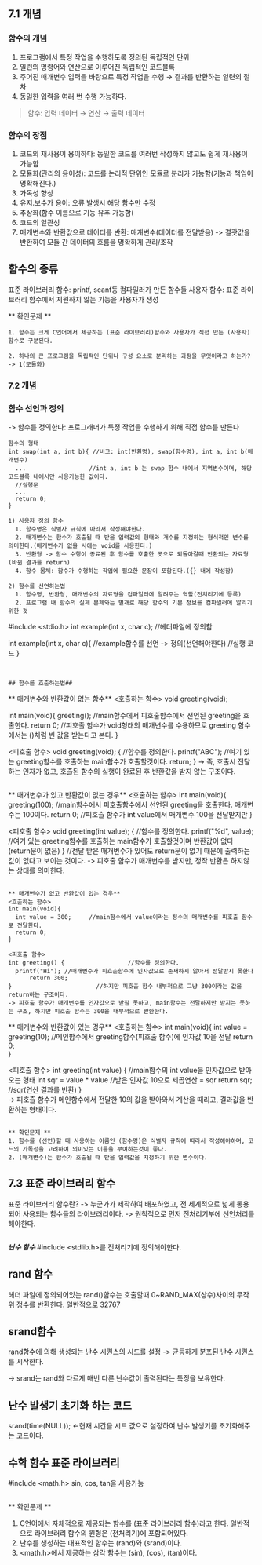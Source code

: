 ## 7.1 개념

### 함수의 개념

1. 프로그램에서 특정 작업을 수행하도록 정의된 독립적인 단위  
2. 일련의 명령어와 연산으로 이루어진 독립적인 코드블록  
3. 주어진 매개변수 입력을 바탕으로 특정 작업을 수행 → 결과를 반환하는 일련의 절차  
4. 동일한 입력을 여러 번 수행 가능하다.

> 함수: 입력 데이터 → 연산 → 출력 데이터

### 함수의 장점

1. 코드의 재사용이 용이하다: 동일한 코드를 여러번 작성하지 않고도 쉽게 재사용이 가능함
2. 모듈화(관리의 용이성): 코드를 논리적 단위인 모듈로 분리가 가능함(기능과 책임이 명확해진다.)
3. 가독성 향상
4. 유지.보수가 용이: 오류 발생시 해당 함수만 수정
5. 추상화(함수 이름으로 기능 유추 가능함(
6. 코드의 일관성
7. 매개변수와 반환값으로 데이터를 반환: 매개변수(데이터를 전달받음) ->  결괏값을 반환하여 모듈 간 데이터의 흐름을 명확하게 관리/조작


## 함수의 종류

표준 라이브러리 함수: printf, scanf등 컴파일러가 만든 함수들
사용자 함수: 표준 라이브러리 함수에서 지원하지 않는 기능을 사용자가 생성

** 확인문제 **
```
1. 함수는 크게 C언어에서 제공하는 (표준 라이브러리)함수와 사용자가 직접 만든 (사용자) 함수로 구분된다.

2. 하나의 큰 프로그램을 독립적인 단위나 구성 요소로 분리하는 과정을 무엇이라고 하는가?
-> 1(모듈화)
```

### 7.2 개념

### 함수 선언과 정의

-> 함수를 정의한다: 프로그래머가 특정 작업을 수행하기 위해 직접 함수를 만든다
```
함수의 형태
int swap(int a, int b){ //비고: int(반환명), swap(함수명), int a, int b(매개변수)
  ...                  //int a, int b 는 swap 함수 내에서 지역변수이며, 해당 코드블록 내에서만 사용가능한 값이다.
  //실행문
  ...
  return 0;
}

1) 사용자 정의 함수
  1. 함수명은 식별자 규칙에 따라서 작성해야한다.
  2. 매개변수는 함수가 호출될 때 받을 입력값의 형태와 개수를 지정하는 형식적인 변수를 의미한다.(매개변수가 없을 시에는 void를 사용한다.)
  3. 반환형 -> 함수 수행이 종료된 후 함수를 호출한 곳으로 되돌아갈때 반환되는 자료형(바뀐 결과를 return)
  4. 함수 몸체: 함수가 수행하는 작업에 필요한 문장이 포함된다.({} 내에 작성함)

2) 함수를 선언하는법
  1. 함수명, 반환형, 매개변수의 자료형을 컴파일러에 알려주는 역할(전처리기에 등록)
  2. 프로그램 내 함수의 실제 본체와는 별개로 해당 함수의 기본 정보를 컴파일러에 알리기 위한 것
```
  #include <stdio.h>
  int example(int x, char c); //헤더파일에 정의함

  int example(int x, char c){ //example함수를 선언 -> 정의(선언해야한다)
    //실행 코드
  }
```


## 함수를 호출하는법##
```
** 매개변수와 반환값이 없는 함수**
<호출하는 함수>
void greeting(void);

int main(void){
  greeting();     //main함수에서 피호출함수에서 선언된 greeting을 호출한다.
  return 0;       //피호출 함수가 void형태의 매개변수를 수용하므로 greeting 함수에서는 ()처럼 빈 값을 받는다고 본다.
}

<피호출 함수>
void greeting(void); 
{                  //함수를 정의한다.
  printf("ABC");   //여기 있는 greeting함수를 호출하는 main함수가 호출할것이다.
  return;
}
-> 즉, 호출시 전달하는 인자가 없고, 호출된 함수의 실행이 완료된 후 반환값을 받지 않는 구조이다.
```

```
** 매개변수가 있고 반환값이 없는 경우**
<호출하는 함수>
int main(void){
  greeting(100);     //main함수에서 피호출함수에서 선언된 greeting을 호출한다. 매개변수는 100이다.
  return 0;       //피호출 함수가 int value에서 매개변수 100을 전달받지만
}

<피호출 함수>
void greeting(int value); 
{                  //함수를 정의한다.
  printf("%d", value);   //여기 있는 greeting함수를 호출하는 main함수가 호출할것이며 반환값이 없다(return문이 없음)
}                        //전달 받은 매개변수가 있어도 return문이 없기 때문에 출력하는 값이 없다고 보이는 것이다.
-> 피호출 함수가 매개변수를 받지만, 정작 반환은 하지않는 상태를 의미한다.
```

** 매개변수가 없고 반환값이 있는 경우**
<호출하는 함수>
int main(void){
  int value = 300;     //main함수에서 value이라는 정수의 매개변수를 피호출 함수로 전달한다.
  return 0;       
}

<피호출 함수>
int greeting() {                  //함수를 정의한다.
  printf("Hi"); //매개변수가 피호출함수에 인자값으로 존재하지 않아서 전달받지 못한다
      return 300;
}                        //하지만 피호출 함수 내부적으로 그냥 300이라는 값을 return하는 구조이다.
-> 피호출 함수가 매개변수를 인자값으로 받질 못하고, main함수는 전달하지만 받지는 못하는 구조, 하지만 피호출 함수는 300을 내부적으로 반환한다.
```


** 매개변수와 반환값이 있는 경우**
<호출하는 함수>
int main(void){
  int value = greeting(10);     //메인함수에서 greeting함수(피호출 함수)에 인자값 10을 전달
  return 0;       
}

<피호출 함수>
int greeting(int value) {              //main함수의 int value을 인자값으로 받아오는 형태
  int sqr = value * value              //받은 인자값 10으로 제곱연산 = sqr
      return sqr;                      //sqr(연산 결과를 반환)
}                        
-> 피호출 함수가 메인함수에서 전달한 10의 값을 받아와서 계산을 때리고, 결과값을 반환하는 형태이다.
```

** 확인문제 **
1. 함수를 (선언)할 때 사용하는 이름인 (함수명)은 식별자 규칙에 따라서 작성해야하며, 코드의 가독성을 고려하여 의미있는 이름을 부여하는것이 좋다.
2. (매개변수)는 함수가 호출될 때 받을 입력값을 지정하기 위한 변수이다.
```
## 7.3 표준 라이브러리 함수
표준 라이브러리 함수란?
-> 누군가가 제작하여 배포하였고, 전 세계적으로 넓게 통용되어 사용되는 함수들의 라이브러리이다.
-> 원칙적으로 먼저 전처리기부에 선언처리를 해야한다.

```

```
***난수 함수***
#include <stdlib.h>를 전처리기에 정의해야한다.

## rand 함수
헤더 파일에 정의되어있는 rand()함수는 호출할때 0~RAND_MAX(상수)사이의 무작위 정수를 반환한다. 일반적으로 32767

## srand함수
rand함수에 의해 생성되는 난수 시퀀스의 시드를 설정
-> 균등하게 분포된 난수 시퀀스를 시작한다.

-> srand는 rand와 다르게 매번 다른 난수값이 출력된다는 특징을 보유한다.

## 난수 발생기 초기화 하는 코드
srand(time(NULL)); <-현재 시간을 시드 값으로 설정하여 난수 발생기를 초기화해주는 코드이다.

## 수학 함수 표준 라이브러리
#include <math.h>
sin, cos, tan을 사용가능
```

```
** 확인문제 **
1. C언어에서 자체적으로 제공되는 함수를 (표준 라이브러리 함수)라고 한다. 일반적으로 라이브러리 함수의 원형은 (전처리기)에 포함되어있다.
2. 난수를 생성하는 대표적인 함수는 (rand)와 (srand)이다.
3. <math.h>에서 제공하는 삼각 함수는 (sin), (cos), (tan)이다.
```


